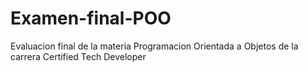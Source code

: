 # Examen-final-POO
Evaluacion final de la materia Programacion Orientada a Objetos de la carrera Certified Tech Developer
